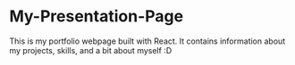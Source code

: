 # My-Presentation-Page
This is my portfolio webpage built with React. It contains information about my projects, skills, and a bit about myself :D
